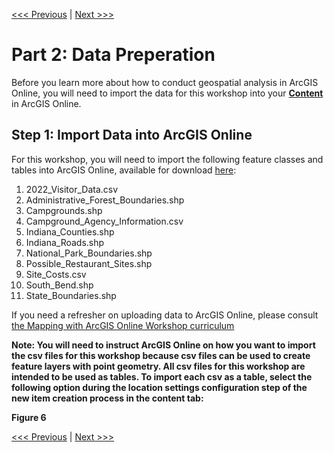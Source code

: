[<<< Previous](Part1.md) | [Next >>>](Part3.md)  

# Part 2: Data Preperation

Before you learn more about how to conduct geospatial analysis in ArcGIS Online, you will need to import the data for this workshop into your [**Content**](https://www.arcgis.com/home/content.html) in ArcGIS Online.

## Step 1: Import Data into ArcGIS Online

For this workshop, you will need to import the following feature classes and tables into ArcGIS Online, available for download [here](https://github.com/jacobmswisher/Geospatial-Analysis-with-ArcGIS-Online-Draft/raw/main/Geospatial%20Analysis%20Workshop%20Data.zip):
1. 2022_Visitor_Data.csv
2. Administrative_Forest_Boundaries.shp
3. Campgrounds.shp
4. Campground_Agency_Information.csv
5. Indiana_Counties.shp
6. Indiana_Roads.shp
7. National_Park_Boundaries.shp
8. Possible_Restaurant_Sites.shp
9. Site_Costs.csv
10. South_Bend.shp
11. State_Boundaries.shp

If you need a refresher on uploading data to ArcGIS Online, please consult [the Mapping with ArcGIS Online Workshop curriculum](https://github.com/jacobmswisher/ArcGIS-Online/blob/main/Sections/Part3.md#method-2-importing-data-to-arcgis-online-with-the-content-tab)

**Note: You will need to instruct ArcGIS Online on how you want to import the csv files for this workshop because csv files can be used to create feature layers with point geometry. All csv files for this workshop are intended to be used as tables. To import each csv as a table, select the following option during the location settings configuration step of the new item creation process in the content tab:**

**Figure 6**

[<<< Previous](Part1.md) | [Next >>>](Part3.md)  
